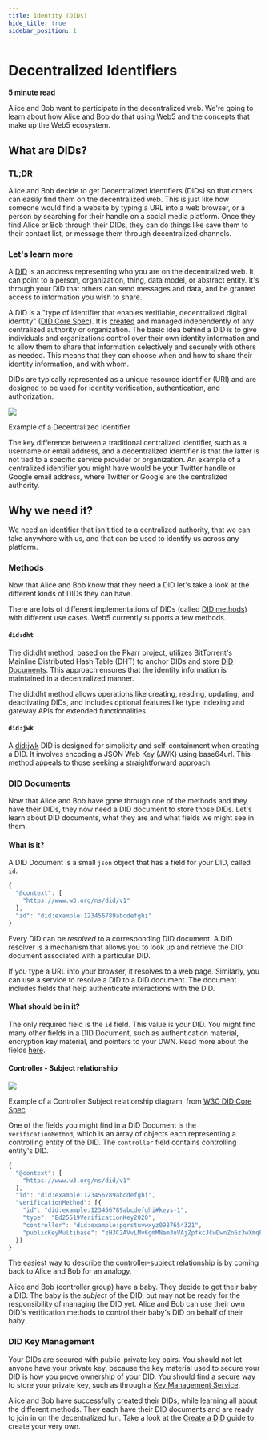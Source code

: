 ```yaml
---
title: Identity (DIDs)
hide_title: true
sidebar_position: 1
---
```


# Decentralized Identifiers
**5 minute read**

Alice and Bob want to participate in the decentralized web. We're going to learn about how Alice and Bob do that using Web5 and the concepts that make up the Web5 ecosystem.

## What are DIDs?

### TL;DR

Alice and Bob decide to get Decentralized Identifiers (DIDs) so that others can easily find them on the decentralized web. This is just like how someone would find a website by typing a URL into a web browser, or a person by searching for their handle on a social media platform. Once they find Alice or Bob through their DIDs, they can do things like save them to their contact list, or message them through decentralized channels.

### Let's learn more

A [DID](https://www.w3.org/TR/did-core/) is an address representing who you are on the decentralized web. It can point to a person, organization, thing, data model, or abstract entity. It's through your DID that others can send messages and data, and be granted access to information you wish to share.

A DID is a "type of identifier that enables verifiable, decentralized digital identity" ([DID Core Spec](https://www.w3.org/TR/did-core/)). It is [created](/docs/web5/build/decentralized-identifiers/how-to-create-did/) and managed independently of any centralized authority or organization. The basic idea behind a DID is to give individuals and organizations control over their own identity information and to allow them to share that information selectively and securely with others as needed. This means that they can choose when and how to share their identity information, and with whom.

DIDs are typically represented as a unique resource identifier (URI) and are designed to be used for identity verification, authentication, and authorization.

<div role="figure" aria-labelledby="caption-1" class="figure-container">

![](/img/did-example.png)

<span id="caption-1">

Example of a Decentralized Identifier

</span>

</div>

The key difference between a traditional centralized identifier, such as a username or email address, and a decentralized identifier is that the latter is not tied to a specific service provider or organization. An example of a centralized identifier you might have would be your Twitter handle or Google email address, where Twitter or Google are the centralized authority.

## Why we need it?

We need an identifier that isn't tied to a centralized authority, that we can take anywhere with us, and that can be used to identify us across any platform.

### Methods

Now that Alice and Bob know that they need a DID let's take a look at the different kinds of DIDs they can have.

There are lots of different implementations of DIDs (called [DID methods](https://www.w3.org/TR/did-core/#methods)) with different use cases. Web5 currently supports a few methods.

#### ```did:dht```

The [did:dht](https://did-dht.com/) method, based on the Pkarr project, utilizes BitTorrent's Mainline Distributed Hash Table (DHT) to anchor DIDs and store [DID Documents](#did-documents). This approach ensures that the identity information is maintained in a decentralized manner. 

The did:dht method allows operations like creating, reading, updating, and deactivating DIDs, and includes optional features like type indexing and gateway APIs for extended functionalities.


#### ```did:jwk```

A [did:jwk](https://github.com/quartzjer/did-jwk/blob/main/spec.md) DID is designed for simplicity and self-containment when creating a DID. It involves encoding a JSON Web Key (JWK) using base64url. This method appeals to those seeking a straightforward approach.


### DID Documents

Now that Alice and Bob have gone through one of the methods and they have their DIDs, they now need a DID document to store those DIDs. Let's learn about DID documents, what they are and what fields we might see in them.

#### What is it?

A DID Document is a small `json` object that has a field for your DID, called `id`.

```javascript
{
  "@context": [
    "https://www.w3.org/ns/did/v1"
  ],
  "id": "did:example:123456789abcdefghi"
}
```

Every DID can be _resolved_ to a corresponding DID document. A DID resolver is a mechanism that allows you to look up and retrieve the DID document associated with a particular DID.

If you type a URL into your browser, it resolves to a web page. Similarly, you can use a service to resolve a DID to a DID document. The document includes fields that help authenticate interactions with the DID.

#### What should be in it?

The only required field is the `id` field. This value is your DID. You might find many other fields in a DID Document, such as authentication material, encryption key material, and pointers to your DWN. Read more about the fields [here](https://www.w3.org/TR/did-core/#core-properties).

#### Controller - Subject relationship

<div role="figure" aria-labelledby="caption-2" class="figure-container">

![](/img/did-controller-trust.png)

<span id="caption-2">

Example of a Controller Subject relationship diagram, from [W3C DID Core Spec](https://www.w3.org/TR/did-core/)

</span>

</div>

One of the fields you might find in a DID Document is the `verificationMethod`, which is an array of objects each representing a controlling entity of the DID. The `controller` field contains controlling entity's DID.

```javascript
{
  "@context": [
    "https://www.w3.org/ns/did/v1"
  ],
  "id": "did:example:123456789abcdefghi",
  "verificationMethod": [{
    "id": "did:example:123456789abcdefghi#keys-1",
    "type": "Ed25519VerificationKey2020",
    "controller": "did:example:pqrstuvwxyz0987654321",
    "publicKeyMultibase": "zH3C2AVvLMv6gmMNam3uVAjZpfkcJCwDwnZn6z3wXmqPV"
  }]
}
```

The easiest way to describe the controller-subject relationship is by coming back to Alice and Bob for an analogy.

Alice and Bob (controller group) have a baby. They decide to get their baby a DID. The baby is the _subject_ of the DID, but may not be ready for the responsibility of managing the DID yet. Alice and Bob can use their own DID's verification methods to control their baby's DID on behalf of their baby.

### DID Key Management

Your DIDs are secured with public-private key pairs. You should not let anyone have your private key, because the key material used to secure your DID is how you prove ownership of your DID. You should find a secure way to store your private key, such as through a [Key Management Service](/docs/web5/build/decentralized-identifiers/key-management).

Alice and Bob have successfully created their DIDs, while learning all about the different methods. They each have their DID documents and are ready to join in on the decentralized fun. Take a look at the [Create a DID](/docs/web5/build/decentralized-identifiers/how-to-create-did) guide to create your very own.